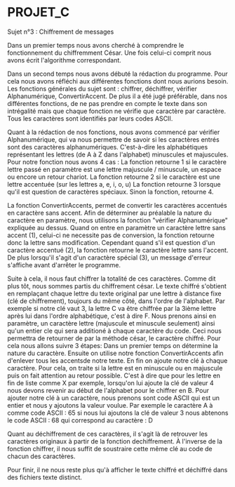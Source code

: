 # PROJET_C

Sujet n°3 : Chiffrement de messages

Dans un premier temps nous avons cherché à comprendre le fonctionnement du chiffremment César.
Une fois celui-ci comprit nous avons écrit l'algorithme correspondant.

Dans un second temps nous avons débuté la rédaction du programme. 
Pour cela nous avons réfléchi aux différentes fonctions dont nous aurions besoin.
Les fonctions générales du sujet sont : chiffrer, déchiffrer, vérifier Alphanumérique, ConvertirAccent.
De plus il a été jugé préférable, dans nos différentes fonctions, de ne pas prendre en compte le texte dans son intrégalité mais que chaque fonction ne vérifie que caractère par caractère.
Tous les caractères sont identifiés par leurs codes ASCII.

Quant à la rédaction de nos fonctions, nous avons commencé par vérifier Alphanumérique, qui va nous permettre de savoir si les caractères entrés sont des caractères alphanumériques. C'est-à-dire les alphabétiques représentant les lettres (de A à Z dans l'alphabet) minuscules et majuscules.
Pour notre fonction nous avons 4 cas : 
La fonction retourne 1 si le caractère lettre passé en paramètre est une lettre majuscule / minuscule, un espace ou encore un retour chariot.
La fonction retourne 2 si le caractère est une lettre accentuée (sur les lettres a, e, i, o, u) 
La fonction retourne 3 lorsque qu'il est question de caractères spéciaux.
Sinon la fonction, retourne 4.

La fonction ConvertirAccents, permet de convertir les caractères accentués en caractère sans accent.
Afin de déterminer au préalable la nature du caractère en paramètre, nous utilisons la fonction "vérifier Alphanumérique" expliquée au dessus.
Quand on entre en paramètre un caractère lettre sans accent (1), celui-ci ne necessite pas de conversion, la fonction retourne donc la lettre sans modification.
Cependant quand s'il est question d'un caractère accentué (2), la fonction retourne le caractère lettre sans l'accent.
De plus lorsqu'il s'agit d'un caractère spécial (3), un message d'erreur s'affiche avant d'arrêter le programme.

Suite à cela, il nous faut chiffrer la totalité de ces caractères. Comme dit plus tôt, nous sommes partis du chiffrement césar.
Le texte chiffré s'obtient en remplaçant chaque lettre du texte original par une lettre à distance fixe (clé de chiffrement), toujours du même côté, dans l'ordre de l'alphabet. Par exemple si notre clé vaut 3, la lettre C va être chiffrée par la 3ième lettre après lui dans l'ordre alphabétique, c'est à dire F.
Nous prenons ainsi en paramètre, un caractère lettre (majuscule et minuscule seulement) ainsi qu'un entier cle qui sera additioné à chaque caractère du code. Ceci nous permettra de retourner de par la méthode césar, le caractère chiffré.
Pour cela nous allons suivre 3 étapes:
Dans un premier temps on détermine la nature du caractère.
Ensuite on utilise notre fonction ConvertirAccents afin d'enlever tous les accentsde notre texte.
En fin on ajoute notre clé à chaque caractère. Pour cela, on traite si la lettre est en minuscule ou en majuscule puis on fait attention au retour possible. C'est à dire que pour les lettre en fin de liste comme X par exemple, lorsqu'on lui ajoute la clé de valeur 4 nous devons revenir au début de l'alphabet pour le chiffrer en B. 
Pour ajouter notre clé à un caractère, nous prenons sont code ASCII qui est un entier et nous y ajoutons la valeur voulue.
Par exemple le caractère A à comme code ASCII : 65    si nous lui ajoutons la clé de valeur 3 nous abtenons le code ASCII : 68 qui correspond au caractère : D

Quant au déchiffrement de ces caractères, il s'agit là de retrouver les caractères originaux à partir de la fonction dechiffrement.
À l'inverse de la fonction chiffrer, il nous suffit de soustraire cette même clé au code de chacun des caractères.


Pour finir, il ne nous reste plus qu'à afficher le texte chiffré et déchiffré dans des fichiers texte distinct.
